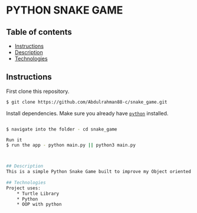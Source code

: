 # PYTHON SNAKE GAME



## Table of contents
* [Instructions](#Instructions)
* [Description](#Description)
* [Technologies](#Technologies)


## Instructions

First clone this repository.

```bash
$ git clone https://github.com/Abdulrahman88-c/snake_game.git
```

Install dependencies. Make sure you already have [`python`](https://python.org/en/) installed.
```bash

$ navigate into the folder - cd snake_game

Run it
$ run the app - python main.py || python3 main.py 



## Description
This is a simple Python Snake Game built to improve my Object oriented programming skill set.
 
## Technologies
Project uses:
    * Turtle Library
    * Python
    * OOP with python

